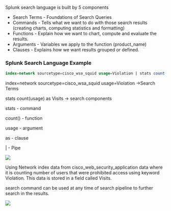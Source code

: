 Splunk search language is built by 5 components

- Search Terms - Foundations of Search Queries
- Commands - Tells what we want to do with those search results (creating charts, computing statistics and formatting)
- Functions - Explain how we want to chart, compute and evaluate the results.
- Arguments - Variables we apply to the function (product_name)
- Clauses - Explains how we want results grouped or defined.

### Splunk Search Language Example

```SQL
index=network sourcetype=cisco_wsa_squid usage=Violation | stats count(usage) as Visits
```

index=network sourcetype=cisco_wsa_squid usage=Violation ->Search Terms

stats count(usage) as Visits -> search components

stats - command

count() - function

usage - argument

as - clause

| - Pipe

![](Splunk_search_language_example.png)


Using Network index data from cisco_web_security_application data where it is counting number of users that were prohibited access using keyword Violation. This data is stored in a field called Visits.

search command can be used at any time of search pipeline to further search in the results.

![](search_pipeline_search.png)